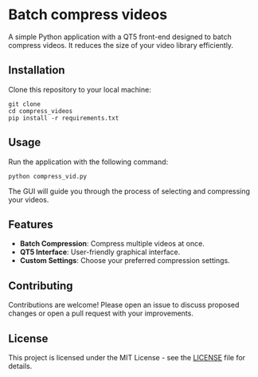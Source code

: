 # Batch compress videos

A simple Python application with a QT5 front-end designed to batch compress videos. It reduces the size of your video library efficiently.

## Installation

Clone this repository to your local machine:

```
git clone 
cd compress_videos
pip install -r requirements.txt
```

## Usage

Run the application with the following command:
```
python compress_vid.py
```

The GUI will guide you through the process of selecting and compressing your videos.

## Features

- **Batch Compression**: Compress multiple videos at once.
- **QT5 Interface**: User-friendly graphical interface.
- **Custom Settings**: Choose your preferred compression settings.

## Contributing

Contributions are welcome! Please open an issue to discuss proposed changes or open a pull request with your improvements.

## License

This project is licensed under the MIT License - see the [LICENSE](LICENSE) file for details.

